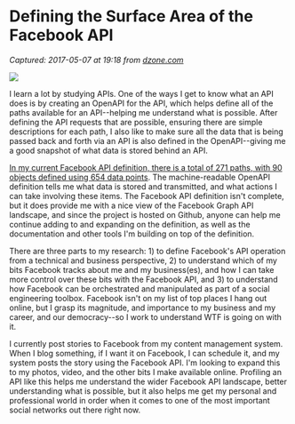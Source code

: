 # Defining the Surface Area of the Facebook API

_Captured: 2017-05-07 at 19:18 from [dzone.com](https://dzone.com/articles/defining-the-surface-area-of-the-facebook-api)_

![](http://kinlane-productions.s3.amazonaws.com/api_evangelist_site/blog/the_facebook_api_index_screenshot.png)

I learn a lot by studying APIs. One of the ways I get to know what an API does is by creating an OpenAPI for the API, which helps define all of the paths available for an API--helping me understand what is possible. After defining the API requests that are possible, ensuring there are simple descriptions for each path, I also like to make sure all the data that is being passed back and forth via an API is also defined in the OpenAPI--giving me a good snapshot of what data is stored behind an API.

[In my current Facebook API definition, there is a total of 271 paths, with 90 objects defined using 654 data points](http://facebook.stack.network/). The machine-readable OpenAPI definition tells me what data is stored and transmitted, and what actions I can take involving these items. The Facebook API definition isn't complete, but it does provide me with a nice view of the Facebook Graph API landscape, and since the project is hosted on Github, anyone can help me continue adding to and expanding on the definition, as well as the documentation and other tools I'm building on top of the definition.

There are three parts to my research: 1) to define Facebook's API operation from a technical and business perspective, 2) to understand which of my bits Facebook tracks about me and my business(es), and how I can take more control over these bits with the Facebook API, and 3) to understand how Facebook can be orchestrated and manipulated as part of a social engineering toolbox. Facebook isn't on my list of top places I hang out online, but I grasp its magnitude, and importance to my business and my career, and our democracy--so I work to understand WTF is going on with it.

I currently post stories to Facebook from my content management system. When I blog something, if I want it on Facebook, I can schedule it, and my system posts the story using the Facebook API. I'm looking to expand this to my photos, video, and the other bits I make available online. Profiling an API like this helps me understand the wider Facebook API landscape, better understanding what is possible, but it also helps me get my personal and professional world in order when it comes to one of the most important social networks out there right now.
